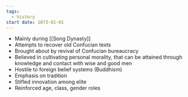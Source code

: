 ```yaml
---
tags:
  - history
start date: 1073-01-01
---
```

- Mainly during [[Song Dynasty]]
- Attempts to recover old Confucian texts
- Brought about by revival of Confucian bureaucracy
- Believed in cultivating personal morality, that can be attained through knowledge and contact with wise and good men
- Hostile to foreign belief systems (Buddhism)
- Emphasis on tradition
- Stifled innovation among elite
- Reinforced age, class, gender roles